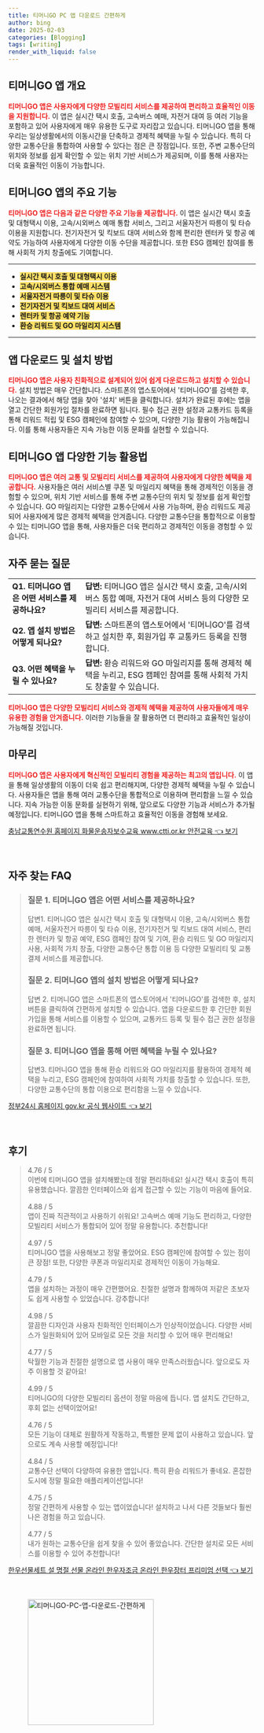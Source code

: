 ```yaml
---
title: 티머니GO PC 앱 다운로드 간편하게
author: bing
date: 2025-02-03
categories: [Blogging]
tags: [writing]
render_with_liquid: false
---
```



<h2 id='티머니GO앱개요'>티머니GO 앱 개요</h2>

<p><b><span style="color: #ee2323;">티머니GO 앱은 사용자에게 다양한 모빌리티 서비스를 제공하여 편리하고 효율적인 이동을 지원합니다.</span></b> 이 앱은 실시간 택시 호출, 고속버스 예매, 자전거 대여 등 여러 기능을 포함하고 있어 사용자에게 매우 유용한 도구로 자리잡고 있습니다. 티머니GO 앱을 통해 우리는 일상생활에서의 이동시간을 단축하고 경제적 혜택을 누릴 수 있습니다. 특히 다양한 교통수단을 통합하여 사용할 수 있다는 점은 큰 장점입니다. 또한, 주변 교통수단의 위치와 정보를 쉽게 확인할 수 있는 위치 기반 서비스가 제공되며, 이를 통해 사용자는 더욱 효율적인 이동이 가능합니다.</p>

<h2 id='주요기능'>티머니GO 앱의 주요 기능</h2>

<p><b><span style="color: #ee2323;">티머니GO 앱은 다음과 같은 다양한 주요 기능을 제공합니다.</span></b> 이 앱은 실시간 택시 호출 및 대형택시 이용, 고속/시외버스 예매 통합 서비스, 그리고 서울자전거 따릉이 및 타슈 이용을 지원합니다. 전기자전거 및 킥보드 대여 서비스와 함께 편리한 렌터카 및 항공 예약도 가능하여 사용자에게 다양한 이동 수단을 제공합니다. 또한 ESG 캠페인 참여를 통해 사회적 가치 창출에도 기여합니다.</p>

<hr />

<ul>
    <li><b><span style="background-color: #ffe066;">실시간 택시 호출 및 대형택시 이용</span></b></li>
    <li><b><span style="background-color: #ffe066;">고속/시외버스 통합 예매 시스템</span></b></li>
    <li><b><span style="background-color: #ffe066;">서울자전거 따릉이 및 타슈 이용</span></b></li>
    <li><b><span style="background-color: #ffe066;">전기자전거 및 킥보드 대여 서비스</span></b></li>
    <li><b><span style="background-color: #ffe066;">렌터카 및 항공 예약 기능</span></b></li>
    <li><b><span style="background-color: #ffe066;">환승 리워드 및 GO 마일리지 시스템</span></b></li>
</ul>

<hr />

<h2 id='앱다운로드및설치'>앱 다운로드 및 설치 방법</h2>

<p><b><span style="color: #ee2323;">티머니GO 앱은 사용자 친화적으로 설계되어 있어 쉽게 다운로드하고 설치할 수 있습니다.</span></b> 설치 방법은 매우 간단합니다. 스마트폰의 앱스토어에서 '티머니GO'를 검색한 후, 나오는 결과에서 해당 앱을 찾아 '설치' 버튼을 클릭합니다. 설치가 완료된 후에는 앱을 열고 간단한 회원가입 절차를 완료하면 됩니다. 필수 접근 권한 설정과 교통카드 등록을 통해 리워드 적립 및 ESG 캠페인에 참여할 수 있으며, 다양한 기능 활용이 가능해집니다. 이를 통해 사용자들은 지속 가능한 이동 문화를 실현할 수 있습니다.</p>

<h2 id='다양한기능활용법'>티머니GO 앱 다양한 기능 활용법</h2>

<p><b><span style="color: #ee2323;">티머니GO 앱은 여러 교통 및 모빌리티 서비스를 제공하여 사용자에게 다양한 혜택을 제공합니다.</span></b> 사용자들은 여러 서비스별 쿠폰 및 마일리지 혜택을 통해 경제적인 이동을 경험할 수 있으며, 위치 기반 서비스를 통해 주변 교통수단의 위치 및 정보를 쉽게 확인할 수 있습니다. GO 마일리지는 다양한 교통수단에서 사용 가능하며, 환승 리워드도 제공되어 사용자에게 많은 경제적 혜택을 안겨줍니다. 다양한 교통수단을 통합적으로 이용할 수 있는 티머니GO 앱을 통해, 사용자들은 더욱 편리하고 경제적인 이동을 경험할 수 있습니다.</p>

<h2 id='자주묻는질문'>자주 묻는 질문</h2>

<table>
    <tr>
        <td><b>Q1. 티머니GO 앱은 어떤 서비스를 제공하나요?</b></td>
        <td><b>답변:</b> 티머니GO 앱은 실시간 택시 호출, 고속/시외버스 통합 예매, 자전거 대여 서비스 등의 다양한 모빌리티 서비스를 제공합니다.</td>
    </tr>
    <tr>
        <td><b>Q2. 앱 설치 방법은 어떻게 되나요?</b></td>
        <td><b>답변:</b> 스마트폰의 앱스토어에서 '티머니GO'를 검색하고 설치한 후, 회원가입 후 교통카드 등록을 진행합니다.</td>
    </tr>
    <tr>
        <td><b>Q3. 어떤 혜택을 누릴 수 있나요?</b></td>
        <td><b>답변:</b> 환승 리워드와 GO 마일리지를 통해 경제적 혜택을 누리고, ESG 캠페인 참여를 통해 사회적 가치도 창출할 수 있습니다.</td>
    </tr>
</table>

<p><b><span style="color: #ee2323;">티머니GO 앱은 다양한 모빌리티 서비스와 경제적 혜택을 제공하여 사용자들에게 매우 유용한 경험을 안겨줍니다.</span></b> 이러한 기능들을 잘 활용하면 더 편리하고 효율적인 일상이 가능해질 것입니다.</p>

<h2 id='마무리'>마무리</h2>

<p><b><span style="color: #ee2323;">티머니GO 앱은 사용자에게 혁신적인 모빌리티 경험을 제공하는 최고의 앱입니다.</span></b> 이 앱을 통해 일상생활의 이동이 더욱 쉽고 편리해지며, 다양한 경제적 혜택을 누릴 수 있습니다. 사용자들은 앱을 통해 여러 교통수단을 통합적으로 이용하며 편리함을 느낄 수 있습니다. 지속 가능한 이동 문화를 실현하기 위해, 앞으로도 다양한 기능과 서비스가 추가될 예정입니다. 티머니GO 앱을 통해 스마트하고 효율적인 이동을 경험해 보세요.</p>


<p><a class="click-button" title="충남교통연수원 홈페이지 화물운송자보수교육 www.ctti.or.kr 안전교육" href="https://somered.github.io/posts/%EC%B6%A9%EB%82%A8%EA%B5%90%ED%86%B5%EC%97%B0%EC%88%98%EC%9B%90-%ED%99%88%ED%8E%98%EC%9D%B4%EC%A7%80-%ED%99%94%EB%AC%BC%EC%9A%B4%EC%86%A1%EC%9E%90%EB%B3%B4%EC%88%98%EA%B5%90%EC%9C%A1-www.ctti.or.kr-%EC%95%88%EC%A0%84%EA%B5%90%EC%9C%A1/" rel="dofollow">충남교통연수원 홈페이지 화물운송자보수교육 www.ctti.or.kr 안전교육 👈 보기</a></p><br>
<h2 id='자주_찾는_FAQ'>자주 찾는 FAQ</h2>
<div itemscope="" itemtype="https://schema.org/FAQPage">
<blockquote>
<div itemscope="" itemprop="mainEntity" itemtype="https://schema.org/Question">
<h3 itemprop="name">질문 1. 티머니GO 앱은 어떤 서비스를 제공하나요?</h3>
<div itemscope="" itemprop="acceptedAnswer" itemtype="https://schema.org/Answer">
<span itemprop="text">
<p>답변1. 티머니GO 앱은 실시간 택시 호출 및 대형택시 이용, 고속/시외버스 통합 예매, 서울자전거 따릉이 및 타슈 이용, 전기자전거 및 킥보드 대여 서비스, 편리한 렌터카 및 항공 예약, ESG 캠페인 참여 및 기여, 환승 리워드 및 GO 마일리지 사용, 사회적 가치 창출, 다양한 교통수단 통합 이용 등 다양한 모빌리티 및 교통 결제 서비스를 제공합니다.</p>
</span>
</div>
</div>
<div itemscope="" itemprop="mainEntity" itemtype="https://schema.org/Question">
<h3 itemprop="name">질문 2. 티머니GO 앱의 설치 방법은 어떻게 되나요?</h3>
<div itemscope="" itemprop="acceptedAnswer" itemtype="https://schema.org/Answer">
<span itemprop="text">
<p>답변 2. 티머니GO 앱은 스마트폰의 앱스토어에서 '티머니GO'를 검색한 후, 설치 버튼을 클릭하여 간편하게 설치할 수 있습니다. 앱을 다운로드한 후 간단한 회원가입을 통해 서비스를 이용할 수 있으며, 교통카드 등록 및 필수 접근 권한 설정을 완료하면 됩니다.</p>
</span>
</div>
</div>
<div itemscope="" itemprop="mainEntity" itemtype="https://schema.org/Question">
<h3 itemprop="name">질문 3. 티머니GO 앱을 통해 어떤 혜택을 누릴 수 있나요?</h3>
<div itemscope="" itemprop="acceptedAnswer" itemtype="https://schema.org/Answer">
<span itemprop="text">
<p>답변3. 티머니GO 앱을 통해 환승 리워드와 GO 마일리지를 활용하여 경제적 혜택을 누리고, ESG 캠페인에 참여하여 사회적 가치를 창출할 수 있습니다. 또한, 다양한 교통수단의 통합 이용으로 편리함을 느낄 수 있습니다.</p>
</span>
</div>
</div>
</blockquote>
</div>
<p><a class="click-button" title="정부24시 홈페이지 gov.kr 공식 웹사이트" href="https://somered.github.io/posts/%EC%A0%95%EB%B6%8024%EC%8B%9C-%ED%99%88%ED%8E%98%EC%9D%B4%EC%A7%80-gov.kr-%EA%B3%B5%EC%8B%9D-%EC%9B%B9%EC%82%AC%EC%9D%B4%ED%8A%B8/" rel="dofollow">정부24시 홈페이지 gov.kr 공식 웹사이트 👈 보기</a></p><br>
<h2 id='후기'>후기</h2>
<div itemscope itemtype="https://schema.org/Product">
  <blockquote>
  <div itemprop="review" itemscope itemtype="https://schema.org/Review">
      <div itemprop="reviewRating" itemscope itemtype="https://schema.org/Rating"> <span itemprop="ratingValue">4.76</span> / <span itemprop="bestRating">5</span> </div>
      <span itemprop="reviewBody">이번에 티머니GO 앱을 설치해봤는데 정말 편리하네요! 실시간 택시 호출이 특히 유용했습니다. 깔끔한 인터페이스와 쉽게 접근할 수 있는 기능이 마음에 들어요.</span>
  </div>
  <br>
  <div itemprop="review" itemscope itemtype="https://schema.org/Review">
      <div itemprop="reviewRating" itemscope itemtype="https://schema.org/Rating"> <span itemprop="ratingValue">4.88</span> / <span itemprop="bestRating">5</span> </div>
      <span itemprop="reviewBody">앱이 진짜 직관적이고 사용하기 쉬워요! 고속버스 예매 기능도 편리하고, 다양한 모빌리티 서비스가 통합되어 있어 정말 유용합니다. 추천합니다!</span>
  </div>
  <br>
  <div itemprop="review" itemscope itemtype="https://schema.org/Review">
      <div itemprop="reviewRating" itemscope itemtype="https://schema.org/Rating"> <span itemprop="ratingValue">4.97</span> / <span itemprop="bestRating">5</span> </div>
      <span itemprop="reviewBody">티머니GO 앱을 사용해보고 정말 좋았어요. ESG 캠페인에 참여할 수 있는 점이 큰 장점! 또한, 다양한 쿠폰과 마일리지로 경제적인 이동이 가능해요.</span>
  </div>
  <br>
  <div itemprop="review" itemscope itemtype="https://schema.org/Review">
      <div itemprop="reviewRating" itemscope itemtype="https://schema.org/Rating"> <span itemprop="ratingValue">4.79</span> / <span itemprop="bestRating">5</span> </div>
      <span itemprop="reviewBody">앱을 설치하는 과정이 매우 간편했어요. 친절한 설명과 함께하여 저같은 초보자도 쉽게 사용할 수 있었습니다. 강추합니다!</span>
  </div>
  <br>
  <div itemprop="review" itemscope itemtype="https://schema.org/Review">
      <div itemprop="reviewRating" itemscope itemtype="https://schema.org/Rating"> <span itemprop="ratingValue">4.98</span> / <span itemprop="bestRating">5</span> </div>
      <span itemprop="reviewBody">깔끔한 디자인과 사용자 친화적인 인터페이스가 인상적이었습니다. 다양한 서비스가 일원화되어 있어 모바일로 모든 것을 처리할 수 있어 매우 편리해요!</span>
  </div>
  <br>
  <div itemprop="review" itemscope itemtype="https://schema.org/Review">
      <div itemprop="reviewRating" itemscope itemtype="https://schema.org/Rating"> <span itemprop="ratingValue">4.77</span> / <span itemprop="bestRating">5</span> </div>
      <span itemprop="reviewBody">탁월한 기능과 친절한 설명으로 앱 사용이 매우 만족스러웠습니다. 앞으로도 자주 이용할 것 같아요!</span>
  </div>
  <br>
  <div itemprop="review" itemscope itemtype="https://schema.org/Review">
      <div itemprop="reviewRating" itemscope itemtype="https://schema.org/Rating"> <span itemprop="ratingValue">4.99</span> / <span itemprop="bestRating">5</span> </div>
      <span itemprop="reviewBody">티머니GO의 다양한 모빌리티 옵션이 정말 마음에 듭니다. 앱 설치도 간단하고, 후회 없는 선택이었어요!</span>
  </div>
  <br>
  <div itemprop="review" itemscope itemtype="https://schema.org/Review">
      <div itemprop="reviewRating" itemscope itemtype="https://schema.org/Rating"> <span itemprop="ratingValue">4.76</span> / <span itemprop="bestRating">5</span> </div>
      <span itemprop="reviewBody">모든 기능이 대체로 원활하게 작동하고, 특별한 문제 없이 사용하고 있습니다. 앞으로도 계속 사용할 예정입니다!</span>
  </div>
  <br>
  <div itemprop="review" itemscope itemtype="https://schema.org/Review">
      <div itemprop="reviewRating" itemscope itemtype="https://schema.org/Rating"> <span itemprop="ratingValue">4.84</span> / <span itemprop="bestRating">5</span> </div>
      <span itemprop="reviewBody">교통수단 선택이 다양하여 유용한 앱입니다. 특히 환승 리워드가 좋네요. 혼잡한 도시에 정말 필요한 애플리케이션입니다!</span>
  </div>
  <br>
  <div itemprop="review" itemscope itemtype="https://schema.org/Review">
      <div itemprop="reviewRating" itemscope itemtype="https://schema.org/Rating"> <span itemprop="ratingValue">4.75</span> / <span itemprop="bestRating">5</span> </div>
      <span itemprop="reviewBody">정말 간편하게 사용할 수 있는 앱이었습니다! 설치하고 나서 다른 것들보다 훨씬 나은 경험을 하고 있습니다.</span>
  </div>
  <br>
  <div itemprop="review" itemscope itemtype="https://schema.org/Review">
      <div itemprop="reviewRating" itemscope itemtype="https://schema.org/Rating"> <span itemprop="ratingValue">4.77</span> / <span itemprop="bestRating">5</span> </div>
      <span itemprop="reviewBody">내가 원하는 교통수단을 쉽게 찾을 수 있어 좋았습니다. 간단한 설치로 모든 서비스를 이용할 수 있어 추천합니다!</span>
  </div>
  </blockquote>
</div>
<p><a class="click-button" title="한우선물세트 설 명절 선물 온라인 한우자조금 온라인 한우장터 프리미엄 선택" href="https://somered.github.io/posts/%ED%95%9C%EC%9A%B0%EC%84%A0%EB%AC%BC%EC%84%B8%ED%8A%B8-%EC%84%A4-%EB%AA%85%EC%A0%88-%EC%84%A0%EB%AC%BC-%EC%98%A8%EB%9D%BC%EC%9D%B8-%ED%95%9C%EC%9A%B0%EC%9E%90%EC%A1%B0%EA%B8%88-%EC%98%A8%EB%9D%BC%EC%9D%B8-%ED%95%9C%EC%9A%B0%EC%9E%A5%ED%84%B0-%ED%94%84%EB%A6%AC%EB%AF%B8%EC%97%84-%EC%84%A0%ED%83%9D/" rel="dofollow">한우선물세트 설 명절 선물 온라인 한우자조금 온라인 한우장터 프리미엄 선택 👈 보기</a></p><br>
<figure class="image"><img src="https://somered.github.io/assets/img/thumbnail/티머니GO-PC-앱-다운로드-간편하게.webp" alt="티머니GO-PC-앱-다운로드-간편하게" width="256" height="256"></figure>